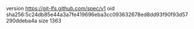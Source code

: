 version https://git-lfs.github.com/spec/v1
oid sha256:5c24db85e44a3a7fe419696eba3cc093632678ed8dd93f90f93d57290ddeba4a
size 1363
